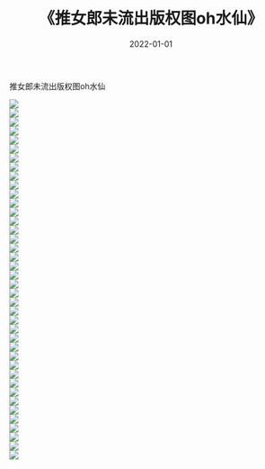 ﻿---
layout: post
title:  《推女郎未流出版权图oh水仙》
date:   2022-01-01
img: http://pic.660000.xyz/1:/性感/2022/推女郎未流出版权图oh水仙/000.jpg
categories: [美女, 清纯, 唯美]
---

推女郎未流出版权图oh水仙

  ![](http://pic.660000.xyz/1:/性感/2022/推女郎未流出版权图oh水仙/001.jpg) <br> ![](http://pic.660000.xyz/1:/性感/2022/推女郎未流出版权图oh水仙/002.jpg) <br> ![](http://pic.660000.xyz/1:/性感/2022/推女郎未流出版权图oh水仙/003.jpg) <br> ![](http://pic.660000.xyz/1:/性感/2022/推女郎未流出版权图oh水仙/004.jpg) <br> ![](http://pic.660000.xyz/1:/性感/2022/推女郎未流出版权图oh水仙/005.jpg) <br> ![](http://pic.660000.xyz/1:/性感/2022/推女郎未流出版权图oh水仙/006.jpg) <br> ![](http://pic.660000.xyz/1:/性感/2022/推女郎未流出版权图oh水仙/007.jpg) <br> ![](http://pic.660000.xyz/1:/性感/2022/推女郎未流出版权图oh水仙/008.jpg) <br> ![](http://pic.660000.xyz/1:/性感/2022/推女郎未流出版权图oh水仙/009.jpg) <br> ![](http://pic.660000.xyz/1:/性感/2022/推女郎未流出版权图oh水仙/010.jpg) <br> ![](http://pic.660000.xyz/1:/性感/2022/推女郎未流出版权图oh水仙/011.jpg) <br> ![](http://pic.660000.xyz/1:/性感/2022/推女郎未流出版权图oh水仙/012.jpg) <br> ![](http://pic.660000.xyz/1:/性感/2022/推女郎未流出版权图oh水仙/013.jpg) <br> ![](http://pic.660000.xyz/1:/性感/2022/推女郎未流出版权图oh水仙/014.jpg) <br> ![](http://pic.660000.xyz/1:/性感/2022/推女郎未流出版权图oh水仙/015.jpg) <br> ![](http://pic.660000.xyz/1:/性感/2022/推女郎未流出版权图oh水仙/016.jpg) <br> ![](http://pic.660000.xyz/1:/性感/2022/推女郎未流出版权图oh水仙/017.jpg) <br> ![](http://pic.660000.xyz/1:/性感/2022/推女郎未流出版权图oh水仙/018.jpg) <br> ![](http://pic.660000.xyz/1:/性感/2022/推女郎未流出版权图oh水仙/019.jpg) <br> ![](http://pic.660000.xyz/1:/性感/2022/推女郎未流出版权图oh水仙/020.jpg) <br> ![](http://pic.660000.xyz/1:/性感/2022/推女郎未流出版权图oh水仙/021.jpg) <br> ![](http://pic.660000.xyz/1:/性感/2022/推女郎未流出版权图oh水仙/022.jpg) <br> ![](http://pic.660000.xyz/1:/性感/2022/推女郎未流出版权图oh水仙/023.jpg) <br> ![](http://pic.660000.xyz/1:/性感/2022/推女郎未流出版权图oh水仙/024.jpg) <br> ![](http://pic.660000.xyz/1:/性感/2022/推女郎未流出版权图oh水仙/025.jpg) <br> ![](http://pic.660000.xyz/1:/性感/2022/推女郎未流出版权图oh水仙/026.jpg) <br> ![](http://pic.660000.xyz/1:/性感/2022/推女郎未流出版权图oh水仙/027.jpg) <br> ![](http://pic.660000.xyz/1:/性感/2022/推女郎未流出版权图oh水仙/028.jpg) <br> ![](http://pic.660000.xyz/1:/性感/2022/推女郎未流出版权图oh水仙/029.jpg) <br> ![](http://pic.660000.xyz/1:/性感/2022/推女郎未流出版权图oh水仙/030.jpg) <br> ![](http://pic.660000.xyz/1:/性感/2022/推女郎未流出版权图oh水仙/031.jpg) <br> ![](http://pic.660000.xyz/1:/性感/2022/推女郎未流出版权图oh水仙/032.jpg) <br> ![](http://pic.660000.xyz/1:/性感/2022/推女郎未流出版权图oh水仙/033.jpg) <br> ![](http://pic.660000.xyz/1:/性感/2022/推女郎未流出版权图oh水仙/034.jpg) <br> ![](http://pic.660000.xyz/1:/性感/2022/推女郎未流出版权图oh水仙/035.jpg) <br> ![](http://pic.660000.xyz/1:/性感/2022/推女郎未流出版权图oh水仙/036.jpg) <br> ![](http://pic.660000.xyz/1:/性感/2022/推女郎未流出版权图oh水仙/037.jpg) <br> ![](http://pic.660000.xyz/1:/性感/2022/推女郎未流出版权图oh水仙/038.jpg) <br> ![](http://pic.660000.xyz/1:/性感/2022/推女郎未流出版权图oh水仙/039.jpg) <br> ![](http://pic.660000.xyz/1:/性感/2022/推女郎未流出版权图oh水仙/040.jpg) <br>